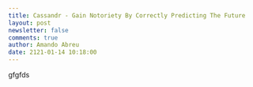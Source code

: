 ```yaml
---
title: Cassandr - Gain Notoriety By Correctly Predicting The Future
layout: post
newsletter: false
comments: true
author: Amando Abreu
date: 2121-01-14 10:18:00
---
```

gfgfds